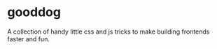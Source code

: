 # gooddog
A collection of handy little css and js tricks to make building frontends faster and fun.
